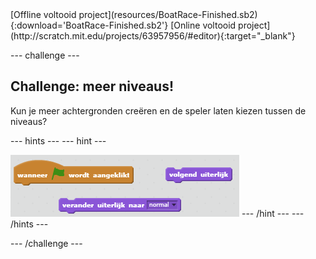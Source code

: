 <div class="p-hero-buttons">
 [Offline voltooid project](resources/BoatRace-Finished.sb2){:download='BoatRace-Finished.sb2'} 
[Online voltooid project](http://scratch.mit.edu/projects/63957956/#editor){:target="_blank"}
</div>

--- challenge ---

## Challenge: meer niveaus!

Kun je meer achtergronden creëren en de speler laten kiezen tussen de niveaus?

--- hints ---
--- hint --- 
 
![screenshot](images/boat-levels-blocks.png)
--- /hint ---
--- /hints ---

--- /challenge ---